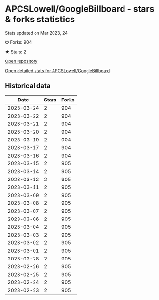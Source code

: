 # APCSLowell/GoogleBillboard - stars & forks statistics

Stats updated on Mar 2023, 24

☋ Forks: 904

★ Stars: 2

[Open repository](https://github.com/APCSLowell/GoogleBillboard)

[Open detailed stats for APCSLowell/GoogleBillboard](https://reviewgithub.com/rep/APCSLowell/GoogleBillboard)

## Historical data
| Date | Stars | Forks |
|------|-------|-------|
| 2023-03-24 | 2 | 904 | 
| 2023-03-22 | 2 | 904 | 
| 2023-03-21 | 2 | 904 | 
| 2023-03-20 | 2 | 904 | 
| 2023-03-19 | 2 | 904 | 
| 2023-03-17 | 2 | 904 | 
| 2023-03-16 | 2 | 904 | 
| 2023-03-15 | 2 | 905 | 
| 2023-03-14 | 2 | 905 | 
| 2023-03-12 | 2 | 905 | 
| 2023-03-11 | 2 | 905 | 
| 2023-03-09 | 2 | 905 | 
| 2023-03-08 | 2 | 905 | 
| 2023-03-07 | 2 | 905 | 
| 2023-03-06 | 2 | 905 | 
| 2023-03-04 | 2 | 905 | 
| 2023-03-03 | 2 | 905 | 
| 2023-03-02 | 2 | 905 | 
| 2023-03-01 | 2 | 905 | 
| 2023-02-28 | 2 | 905 | 
| 2023-02-26 | 2 | 905 | 
| 2023-02-25 | 2 | 905 | 
| 2023-02-24 | 2 | 905 | 
| 2023-02-23 | 2 | 905 | 

